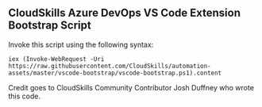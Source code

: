 
## CloudSkills Azure DevOps VS Code Extension Bootstrap Script

Invoke this script using the following syntax:

```
iex (Invoke-WebRequest -Uri https://raw.githubusercontent.com/CloudSkills/automation-assets/master/vscode-bootstrap/vscode-bootstrap.ps1).content
```

Credit goes to CloudSkills Community Contributor Josh Duffney who wrote this code.
